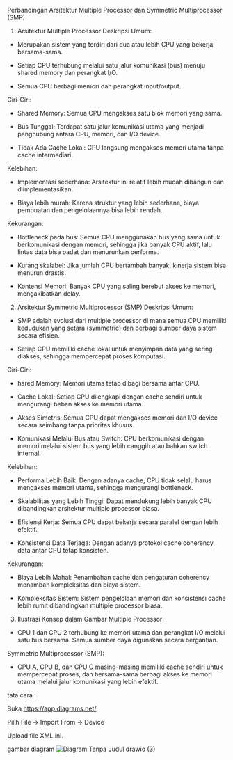 Perbandingan Arsitektur Multiple Processor dan Symmetric Multiprocessor (SMP)
1. Arsitektur Multiple Processor
Deskripsi Umum:

- Merupakan sistem yang terdiri dari dua atau lebih CPU yang bekerja bersama-sama.

- Setiap CPU terhubung melalui satu jalur komunikasi (bus) menuju shared memory dan perangkat I/O.

- Semua CPU berbagi memori dan perangkat input/output.

Ciri-Ciri:

- Shared Memory: Semua CPU mengakses satu blok memori yang sama.

- Bus Tunggal: Terdapat satu jalur komunikasi utama yang menjadi penghubung antara CPU, memori, dan I/O device.

- Tidak Ada Cache Lokal: CPU langsung mengakses memori utama tanpa cache intermediari.

Kelebihan:

- Implementasi sederhana: Arsitektur ini relatif lebih mudah dibangun dan diimplementasikan.

- Biaya lebih murah: Karena struktur yang lebih sederhana, biaya pembuatan dan pengelolaannya bisa lebih rendah.

Kekurangan:

- Bottleneck pada bus: Semua CPU menggunakan bus yang sama untuk berkomunikasi dengan memori, sehingga jika banyak CPU aktif, lalu lintas data bisa padat dan menurunkan performa.

- Kurang skalabel: Jika jumlah CPU bertambah banyak, kinerja sistem bisa menurun drastis.

- Kontensi Memori: Banyak CPU yang saling berebut akses ke memori, mengakibatkan delay.

2. Arsitektur Symmetric Multiprocessor (SMP)
Deskripsi Umum:

- SMP adalah evolusi dari multiple processor di mana semua CPU memiliki kedudukan yang setara (symmetric) dan berbagi sumber daya sistem secara efisien.

- Setiap CPU memiliki cache lokal untuk menyimpan data yang sering diakses, sehingga mempercepat proses komputasi.

Ciri-Ciri:

- hared Memory: Memori utama tetap dibagi bersama antar CPU.

- Cache Lokal: Setiap CPU dilengkapi dengan cache sendiri untuk mengurangi beban akses ke memori utama.

- Akses Simetris: Semua CPU dapat mengakses memori dan I/O device secara seimbang tanpa prioritas khusus.

- Komunikasi Melalui Bus atau Switch: CPU berkomunikasi dengan memori melalui sistem bus yang lebih canggih atau bahkan switch internal.

Kelebihan:

- Performa Lebih Baik: Dengan adanya cache, CPU tidak selalu harus mengakses memori utama, sehingga mengurangi bottleneck.

- Skalabilitas yang Lebih Tinggi: Dapat mendukung lebih banyak CPU dibandingkan arsitektur multiple processor biasa.

- Efisiensi Kerja: Semua CPU dapat bekerja secara paralel dengan lebih efektif.

- Konsistensi Data Terjaga: Dengan adanya protokol cache coherency, data antar CPU tetap konsisten.

Kekurangan:

- Biaya Lebih Mahal: Penambahan cache dan pengaturan coherency menambah kompleksitas dan biaya sistem.

- Kompleksitas Sistem: Sistem pengelolaan memori dan konsistensi cache lebih rumit dibandingkan multiple processor biasa.

3. Ilustrasi Konsep dalam Gambar
Multiple Processor:
- CPU 1 dan CPU 2 terhubung ke memori utama dan perangkat I/O melalui satu bus bersama. Semua sumber daya digunakan secara bergantian.

Symmetric Multiprocessor (SMP):
- CPU A, CPU B, dan CPU C masing-masing memiliki cache sendiri untuk mempercepat proses, dan bersama-sama berbagi akses ke memori utama melalui jalur komunikasi yang lebih 
  efektif.



tata cara :

Buka https://app.diagrams.net/

Pilih File → Import From → Device

Upload file XML ini.

gambar diagram
![Diagram Tanpa Judul drawio (3)](https://github.com/user-attachments/assets/094a0d64-4190-4462-9aff-f17a22ffbc23)






